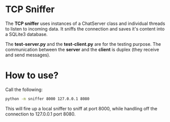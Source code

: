 # TCP Sniffer

The **TCP sniffer** uses instances of a ChatServer class and individual threads to listen to incoming data. 
It sniffs the connection and saves it's content into a SQLite3 database.

The **test-server.py** and the **test-client.py** are for the testing purpose. The communication between the **server** and the **client** is duplex (they receive and send messages). 

How to use?
===========

Call the following:
```bash
python -m sniffer 8000 127.0.0.1 8080
```

This will fire up a local sniffer to sniff at port 8000, while handling off the connection to 127.0.0.1 port 8080.
